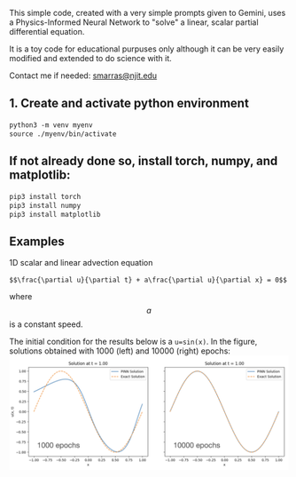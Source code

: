This simple code, created with a very simple prompts given to Gemini, uses a Physics-Informed Neural Network to "solve" a linear, scalar partial differential equation.

It is a toy code for educational purpuses only although it can be very easily modified and extended to do science with it.

Contact me if needed: smarras@njit.edu

## 1. Create and activate python environment
```
python3 -m venv myenv
source ./myenv/bin/activate
```

## If not already done so, install torch, numpy, and matplotlib:
```
pip3 install torch
pip3 install numpy
pip3 install matplotlib
```

## Examples
1D scalar and linear advection equation
```
$$\frac{\partial u}{\partial t} + a\frac{\partial u}{\partial x} = 0$$
```
where $$a$$ is a constant speed.

The initial condition for the results below is a `u=sin(x)`.
In the figure, solutions obtained with 1000 (left) and 10000 (right) epochs:
<img src="assets/PINN-advection-1KVS10Kepochs.png"
     alt="Markdown icon"
     style="float: left; margin-right: 5px;" />
